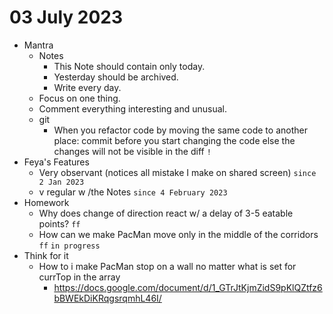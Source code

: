 # 03 July 2023

* Mantra
  * Notes
    * This Note should contain only today.
    * Yesterday should be archived.
    * Write every day.
  * Focus on one thing.
  * Comment everything interesting and unusual.
  * git
    * When you refactor code by moving the same code to another place: commit before you start changing the code else the changes will not be visible in the diff `!`
* Feya's Features
  * Very observant (notices all mistake I make on shared screen) `since 2 Jan 2023`
  * v regular w /the Notes `since 4 February 2023`
* Homework
  * Why does change of direction react w/ a delay of 3-5 eatable points? `ff`
  * How can we make PacMan move only in the middle of the corridors `ff` `in progress`
* Think for it
  * How to i make PacMan stop on a wall no matter what is set for currTop in the array
    * https://docs.google.com/document/d/1_GTrJtKjmZidS9pKlQZtfz6bBWEkDiKRqgsrqmhL46I/
    
